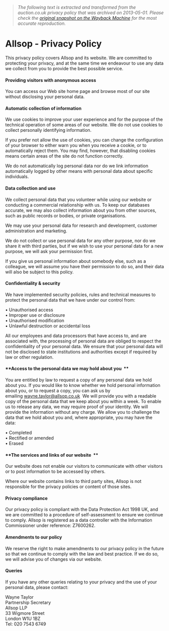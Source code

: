 > *The following text is extracted and transformed from the auction.co.uk privacy policy that was archived on 2013-05-01. Please check the [original snapshot on the Wayback Machine](https://web.archive.org/web/20130501231246id_/http%3A//www.allsop.co.uk/253) for the most accurate reproduction.*

# Allsop - Privacy Policy

This privacy policy covers Allsop and its website. We are committed to protecting your privacy, and at the same time we endeavour to use any data we collect from you to provide the best possible service.

#### **Providing visitors with anonymous access**

You can access our Web site home page and browse most of our site without disclosing your personal data.

#### **Automatic collection of information**

We use cookies to improve your user experience and for the purpose of the technical operation of some areas of our website. We do not use cookies to collect personally identifying information. 

If you prefer not allow the use of cookies, you can change the configuration of your browser to either warn you when you receive a cookie, or to automatically reject them. You may find, however, that disabling cookies means certain areas of the site do not function correctly. 

We do not automatically log personal data nor do we link information automatically logged by other means with personal data about specific individuals.

#### **Data collection and use**

We collect personal data that you volunteer while using our website or conducting a commercial relationship with us. To keep our databases accurate, we may also collect information about you from other sources, such as public records or bodies, or private organisations. 

We may use your personal data for research and development, customer administration and marketing. 

We do not collect or use personal data for any other purpose, nor do we share it with third parties, but if we wish to use your personal data for a new purpose, we will ask your permission first. 

If you give us personal information about somebody else, such as a colleague, we will assume you have their permission to do so, and their data will also be subject to this policy.

#### **Confidentiality & security**

We have implemented security policies, rules and technical measures to protect the personal data that we have under our control from: 

• Unauthorised access   
• Improper use or disclosure   
• Unauthorised modification   
• Unlawful destruction or accidental loss 

All our employees and data processors that have access to, and are associated with, the processing of personal data are obliged to respect the confidentiality of your personal data. We ensure that your personal data will not be disclosed to state institutions and authorities except if required by law or other regulation.

#### **Access to the personal data we may hold about you  **

You are entitled by law to request a copy of any personal data we hold about you. If you would like to know whether we hold personal information about you, or to request a copy, you can ask us by emailing [wayne.taylor@allsop.co.uk](mailto:info@allsop.co.uk)  We will provide you with a readable copy of the personal data that we keep about you within a week. To enable us to release any data, we may require proof of your identity. We will provide the information without any charge. We allow you to challenge the data that we hold about you and, where appropriate, you may have the data: 

• Completed   
• Rectified or amended   
• Erased

#### **The services and links of our website  **

Our website does not enable our visitors to communicate with other visitors or to post information to be accessed by others. 

Where our website contains links to third party sites, Allsop is not responsible for the privacy policies or content of those sites.

#### **Privacy compliance**

Our privacy policy is compliant with the Data Protection Act 1998 UK, and we are committed to a procedure of self-assessment to ensure we continue to comply. Allsop is registered as a data controller with the Information Commissioner under reference: Z7600262.

#### **Amendments to our policy**

We reserve the right to make amendments to our privacy policy in the future so that we continue to comply with the law and best practice. If we do so, we will advise you of changes via our website.

#### **Queries**

If you have any other queries relating to your privacy and the use of your personal data, please contact:

Wayne Taylor  
Partnership Secretary  
Allsop LLP  
33 Wigmore Street  
London W1U 1BZ  
Tel: 020 7543 6749
